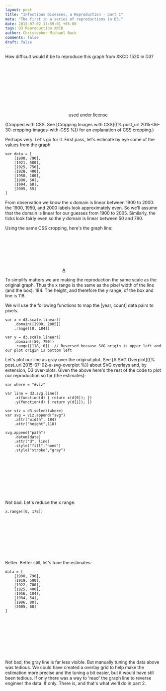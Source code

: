 ```yaml
---
layout: post
title: "Infectious Diseases, a Reproduction - part 1"
meta: "The first in a series of reproductions in D3."
date: 2015-07-02 17:59:01 +05:00
tags: D3 Reproduction XKCD
author: Christopher Michael Buck
comments: false
draft: false
---
```


How difficult would it be to reproduce this graph from XKCD 1520 in D3?

<a href="https://xkcd.com/1520/" 
style="display: inline-block;
height: 170px;
width: 204px;
background: url(../../../../degree_off.png);
background-position: -392px -4px;"></a><a href="https://xkcd.com/license.html">used under license</a>

(Cropped with CSS. See [Cropping Images with CSS]({% post_url 2015-06-30-cropping-images-with-CSS %}) for an explanation of CSS cropping.)

Perhaps very. Let's go for it. First pass, let's estimate by eye some of the values from the graph.

~~~
var data = [
    [1900, 790],
    [1921, 500], 
    [1925, 750],
    [1928, 400],
    [1950, 100],
    [1980, 50],
    [1994, 60],
    [2005, 55]
]
~~~

<script>
var data = [
    [1900, 790],
    [1921, 500], 
    [1925, 750],
    [1928, 400],
    [1950, 100],
    [1980, 50],
    [1994, 60],
    [2005, 55]
]
</script>

From observation we know the x domain is linear between 1900 to 2000: the 1900, 1950, and 2000 labels look approximately even. So we'll assume that the domain is linear for our guesses from 1900 to 2005. Similarly, the ticks look fairly even so the y domain is linear between 50 and 790.

Using the same CSS cropping, here's the graph line:

<a href="https://xkcd.com/1520/" 
style="display: inline-block;
height: 118px;
width: 184px;
background: url(../../../../degree_off.png);
background-position: -411px -26px;"></a><a href="https://xkcd.com/license.html">A</a>

To simplify matters we are making the reproduction the same scale as the original graph. Thus the x range is the same as the pixel width of the line (and the box): 184. The height, and therefore the y range, of the box and line is 118.

We will use the following functions to map the [year, count] data pairs to pixels.

~~~
var x = d3.scale.linear()
    .domain([1900, 2005])
    .range([0, 184])

var y = d3.scale.linear()
    .domain([50, 790])
    .range([118, 0])  // Reversed because SVG origin is upper left and our plot origin is bottom left
~~~

<script>
var x = d3.scale.linear()
    .domain([1900, 2005])
    .range([0, 184])

var y = d3.scale.linear()
    .domain([50, 790])
    .range([118, 0])  // Reversed because SVG origin is upper left and our plot origin is bottom left
</script>

Let's plot our line as gray over the original plot. See [A SVG Overplot]({% post_url 2015-07-02-a-svg-overplot %}) about SVG overlays and, by extension, D3 over-plots. Given the above here's the rest of the code to plot our reproduction so far (the estimates):

    var where = "#viz"
    
    var line = d3.svg.line()
        .x(function(d) { return x(d[0]); })
        .y(function(d) { return y(d[1]); })

    var viz = d3.select(where)
    var svg = viz.append("svg")
        .attr("width", 184)
        .attr("height",118)

    svg.append("path")
        .datum(data)
        .attr("d", line)
        .style("fill","none")
        .style("stroke","gray")

<script>

function plot(where) {    
    var line = d3.svg.line()
        .x(function(d) { return x(d[0]); })
        .y(function(d) { return y(d[1]); })

    var viz = d3.select(where)
    var svg = viz.append("svg")
        .attr("width", 184)
        .attr("height",118)

    svg.append("path")
        .datum(data)
        .attr("d", line)
        .style("fill","none")
        .style("stroke","gray")
}

</script>

<div style="position: relative; height: 124px;">
  <div
style="display: inline-block;
height: 118px;
width: 184px;
background: url(../../../../degree_off.png);
background-position: -411px -26px;
position: absolute;
  "></div>
  <div style="position: absolute;" id="viz"></div>
</div>
<script>
plot("#viz")
</script>

Not bad. Let's reduce the x range.

~~~
x.range([0, 178])
~~~

<script>
x.range([0, 178])
</script>

<div style="position: relative; height: 120px;">
  <div
style="display: inline-block;
height: 118px;
width: 184px;
background: url(../../../../degree_off.png);
background-position: -411px -26px;
position: absolute;
  "></div>
  <div style="position: absolute;" id="viz2"></div>
</div>
<script>
plot("#viz2")
</script>

Better. Better still, let's tune the estimates:

~~~
data = [
    [1900, 790],
    [1919, 500], 
    [1922, 700],
    [1925, 400],
    [1956, 104],
    [1984, 54],
    [1996, 80],
    [2005, 60]
]
~~~

<script>
data = [
    [1900, 790],
    [1919, 500], 
    [1922, 700],
    [1925, 400],
    [1956, 104],
    [1984, 54],
    [1996, 80],
    [2005, 60]
]
</script>
<div style="position: relative; height: 120px;">
  <div
style="display: inline-block;
height: 118px;
width: 184px;
background: url(../../../../degree_off.png);
background-position: -411px -26px;
position: absolute;
  "></div>
  <div style="position: absolute;" id="viz3"></div>
</div>
<script>
plot("#viz3")
</script>

Not bad, the gray line is far less visible. But manually tuning the data above was tedious. We could have created a overlay grid to help make the estimation more precise and the tuning a bit easier, but it would have still been tedious. If only there was a way to 'read' the graph line to reverse engineer the data. If only. There is, and that's what we'll do in part 2.